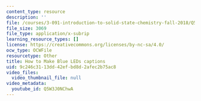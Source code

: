 ```yaml
---
content_type: resource
description: ''
file: /courses/3-091-introduction-to-solid-state-chemistry-fall-2018/Q5W3J0NChwA_captions.webvtt
file_size: 3069
file_type: application/x-subrip
learning_resource_types: []
license: https://creativecommons.org/licenses/by-nc-sa/4.0/
ocw_type: OCWFile
resourcetype: Other
title: How to Make Blue LEDs captions
uid: 9c246c31-13dd-42ef-bd8d-2afec2b75ac8
video_files:
  video_thumbnail_file: null
video_metadata:
  youtube_id: Q5W3J0NChwA
---
```

